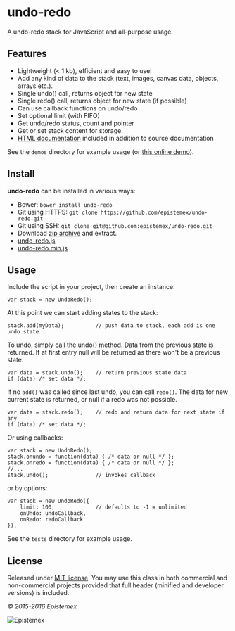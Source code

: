 ﻿undo-redo
=========

A undo-redo stack for JavaScript and all-purpose usage.


Features
--------

- Lightweight (< 1 kb), efficient and easy to use!
- Add any kind of data to the stack (text, images, canvas data, objects, arrays etc.).
- Single undo() call, returns object for new state
- Single redo() call, returns object for new state (if possible)
- Can use callback functions on undo/redo
- Set optional limit (with FIFO)
- Get undo/redo status, count and pointer
- Get or set stack content for storage.
- [HTML documentation](https://epistemex.github.io/undo-redo/docs/) included in addition to source documentation

See the `demos` directory for example usage (or [this online demo](https://epistemex.github.io/undo-redo/)).


Install
-------

**undo-redo** can be installed in various ways:

- Bower: `bower install undo-redo`
- Git using HTTPS: `git clone https://github.com/epistemex/undo-redo.git`
- Git using SSH: `git clone git@github.com:epistemex/undo-redo.git`
- Download [zip archive](https://github.com/epistemex/undo-redo/archive/master.zip) and extract.
- [undo-redo.js](https://raw.githubusercontent.com/epistemex/undo-redo/master/src/undo-redo.js)
- [undo-redo.min.js](https://raw.githubusercontent.com/epistemex/undo-redo/master/undo-redo.min.js)


Usage
-----

Include the script in your project, then create an instance:

    var stack = new UndoRedo();

At this point we can start adding states to the stack:

    stack.add(myData);          // push data to stack, each add is one undo state

To undo, simply call the undo() method. Data from the previous state is returned.
If at first entry null will be returned as there won't be a previous state.

    var data = stack.undo();    // return previous state data
    if (data) /* set data */;

If no `add()` was called since last undo, you can call `redo()`. The data for
new current state is returned, or null if a redo was not possible.

    var data = stack.redo();    // redo and return data for next state if any
    if (data) /* set data */;

Or using callbacks:

    var stack = new UndoRedo();
    stack.onundo = function(data) { /* data or null */ };
    stack.onredo = function(data) { /* data or null */ };
    //...
    stack.undo();               // invokes callback

or by options:

    var stack = new UndoRedo({
		limit: 100,             // defaults to -1 = unlimited
	    onUndo: undoCallback,
	    onRedo: redoCallback
    });

See the `tests` directory for example usage.


License
-------

Released under [MIT license](http://choosealicense.com/licenses/mit/). You may use this class in both commercial and non-commercial projects provided that full header (minified and developer versions) is included.

*&copy; 2015-2016 Epistemex*

![Epistemex](http://i.imgur.com/wZSsyt8.png)